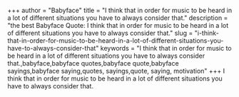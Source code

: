 +++
author = "Babyface"
title = "I think that in order for music to be heard in a lot of different situations you have to always consider that."
description = "the best Babyface Quote: I think that in order for music to be heard in a lot of different situations you have to always consider that."
slug = "i-think-that-in-order-for-music-to-be-heard-in-a-lot-of-different-situations-you-have-to-always-consider-that"
keywords = "I think that in order for music to be heard in a lot of different situations you have to always consider that.,babyface,babyface quotes,babyface quote,babyface sayings,babyface saying,quotes, sayings,quote, saying, motivation"
+++
I think that in order for music to be heard in a lot of different situations you have to always consider that.
